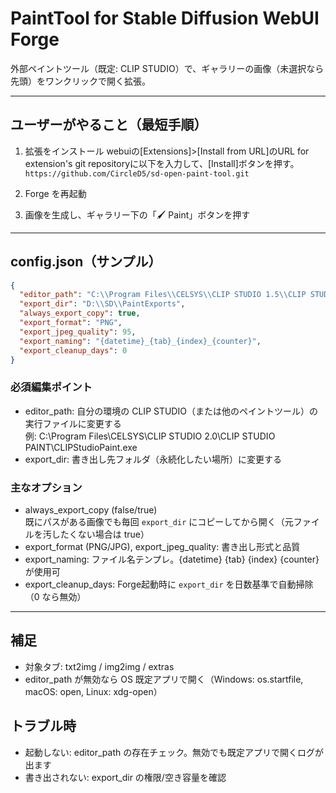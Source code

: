 # PaintTool for Stable Diffusion WebUI Forge

外部ペイントツール（既定: CLIP STUDIO）で、ギャラリーの画像（未選択なら先頭）をワンクリックで開く拡張。

---

## ユーザーがやること（最短手順）

1. 拡張をインストール
   webuiの[Extensions]>[Install from URL]のURL for extension's git repositoryに以下を入力して、[Install]ボタンを押す。
   `https://github.com/CircleD5/sd-open-paint-tool.git`

3. Forge を再起動

4. 画像を生成し、ギャラリー下の「🖌️ Paint」ボタンを押す  

---

## config.json（サンプル）
```json
{
  "editor_path": "C:\\Program Files\\CELSYS\\CLIP STUDIO 1.5\\CLIP STUDIO PAINT\\CLIPStudioPaint.exe",
  "export_dir": "D:\\SD\\PaintExports",
  "always_export_copy": true,
  "export_format": "PNG",
  "export_jpeg_quality": 95,
  "export_naming": "{datetime}_{tab}_{index}_{counter}",
  "export_cleanup_days": 0
}
```

### 必須編集ポイント
- editor_path: 自分の環境の CLIP STUDIO（または他のペイントツール）の実行ファイルに変更する  
  例: C:\\Program Files\\CELSYS\\CLIP STUDIO 2.0\\CLIP STUDIO PAINT\\CLIPStudioPaint.exe
- export_dir: 書き出し先フォルダ（永続化したい場所）に変更する

### 主なオプション
- always_export_copy (false/true)  
  既にパスがある画像でも毎回 `export_dir` にコピーしてから開く（元ファイルを汚したくない場合は true）
- export_format (PNG/JPG), export_jpeg_quality: 書き出し形式と品質
- export_naming: ファイル名テンプレ。{datetime} {tab} {index} {counter} が使用可
- export_cleanup_days: Forge起動時に `export_dir` を日数基準で自動掃除（0 なら無効）

---

## 補足
- 対象タブ: txt2img / img2img / extras  
- editor_path が無効なら OS 既定アプリで開く（Windows: os.startfile, macOS: open, Linux: xdg-open）

## トラブル時
- 起動しない: editor_path の存在チェック。無効でも既定アプリで開くログが出ます
- 書き出されない: export_dir の権限/空き容量を確認
